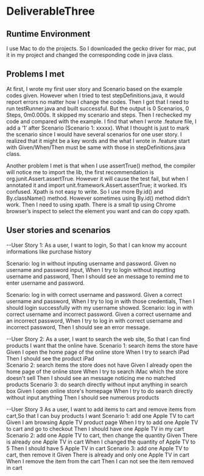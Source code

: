 # DeliverableThree
Runtime Environment
----------------------
I use Mac to do the projects. So I downloaded the gecko driver for mac, put it in my project and changed the corresponding code in java class.

Problems I met
--------------------
At first, I wrote my first user story and Scenario based on the example codes given. However when I tried to test stepDefinitions.java, it would report errors no matter how I change the codes. Then I got that I need to run testRunner.java and built successful. But the output is 0 Scenarios, 0 Steps, 0m0.000s. It skipped my scenario and steps. Then I rechecked my code and compared with the example. I find that when I wrote .feature file, I add a ‘1’ after Scenario (Scenario 1: xxxxx). What I thought is just to mark the scenario since I would have several scenarios for one user story.  I realized that it might be a key words and the what I wrote in .feature start with Given/When/Then must be same with those in stepDefinitions.java class. 

Another problem I met is that when I use assertTrue() method, the compiler will notice me to import the lib, the first recommendation  is org.junit.Assert.assertTrue. However it will cause the test fail, but when I annotated it and import unit.framework.Assert.assertTrue; it worked. It’s confused.
Xpath is not easy to write. So I use more By.id() and By.className() method. However sometimes using By.id() method didn’t work. Then I need to using xpath. There is a small tip using Chrome browser’s inspect to select the element you want and can do copy xpath.

User stories and scenarios
--------------------
--User Story 1: As a user, I want to login, So that I can know my account informations like purchase history

   Scenario: log in without inputing username and password.
	     Given no username and password input,
             When I try to login without inputting username and password,
             Then I should see an message to remind me to enter username and password.
	     
   Scenario: log in with correct username and password.
	     Given a correct username and password,
             When I try to log in with those credentials,
             Then I should login successfully with my username showed.
   Scenario: log in with correct username and incorrect password.
	     Given a correct username and an incorrect password,
            When I try to log in with correct username and incorrect password,
            Then I should see an error message.
	    
--User Story 2: As a user, I want to search the web site, So that I can find products I want that the online have.
   Scenario 1: search items the store have
		        Given I open the home page of the online store
            When I try to search iPad
            Then I should see the product iPad      
   Scenario 2: search items the store does not have
		        Given I already open the home page of the online store
            When I try to search iMac which the store doesn't sell
            Then I should see an message noticing me no matched products 
   Scenario 3: do search directly without input anything in search box
	    Given I open online store's homepage
            When I try to do search directly without input anything
            Then I should see numerous products
	    
--User Story 3
As a user, I want to add items to cart and remove items from cart,So that I can buy products I want
   Scenario 1: add one Apple TV to cart
	    Given I am browsing Apple TV product page
            When I try to add one Apple TV to cart and go to checkout
            Then I should have one Apple TV in my cart
   Scenario 2: add one Apple TV to cart, then change the quantity
	    Given There is already one Apple TV in cart
            When I changed the quantity of Apple TV to 5
            Then I should have 5 Apple TV in cart
   Scenario 3: add one Apple TV to cart, then remove it
	    Given There is already and only one Apple TV in cart
            When I remove the item from the cart
            Then I can not see the item removed in cart
